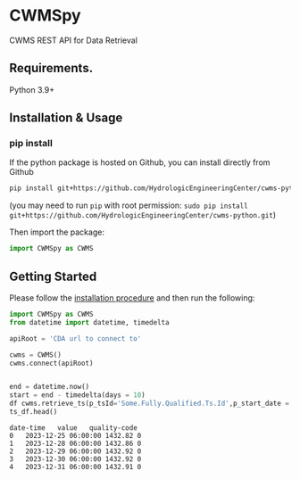 # CWMSpy
CWMS REST API for Data Retrieval

## Requirements.

Python 3.9+

## Installation & Usage
### pip install

If the python package is hosted on Github, you can install directly from Github

```sh
pip install git+https://github.com/HydrologicEngineeringCenter/cwms-python.git
```
(you may need to run `pip` with root permission: `sudo pip install git+https://github.com/HydrologicEngineeringCenter/cwms-python.git`)

Then import the package:
```python
import CWMSpy as CWMS
```

## Getting Started

Please follow the [installation procedure](#installation--usage) and then run the following:

```python
import CWMSpy as CWMS
from datetime import datetime, timedelta

apiRoot = 'CDA url to connect to'

cwms = CWMS()
cwms.connect(apiRoot)


end = datetime.now()
start = end - timedelta(days = 10)
df cwms.retrieve_ts(p_tsId='Some.Fully.Qualified.Ts.Id',p_start_date = start, p_end_date = end)
ts_df.head()
```
```
date-time	value	quality-code
0	2023-12-25 06:00:00	1432.82	0
1	2023-12-28 06:00:00	1432.86	0
2	2023-12-29 06:00:00	1432.92	0
3	2023-12-30 06:00:00	1432.92	0
4	2023-12-31 06:00:00	1432.91	0
```
